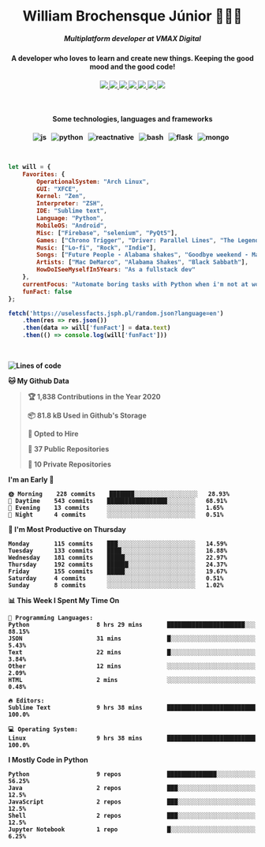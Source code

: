 <h1 align="center">William Brochensque Júnior 👨🏼‍💻</h1>

<h5 align="center">Multiplatform developer at VMAX Digital</h5>
<h4 align="center">A developer who loves to learn and create new things. Keeping the good mood and the good code!<h4/>

<p align="center">
	<a href="https://gist.github.com/willnaoosmith">
		<img src="https://img.shields.io/badge/-Github-000?style=for-the-badge&logo=Github&logoColor=white" />
	</a>
	<a href="https://stackoverflow.com/users/story/12368797">
		<img src="https://img.shields.io/badge/-Stackoverflow-4CA143?style=for-the-badge&logo=Stackoverflow&logoColor=white" />
	</a>
	<a href="https://api.whatsapp.com/send?phone=5511941228721text=Ola!">
		<img src="https://img.shields.io/badge/WHATSAPP-%2325D366.svg?&style=for-the-badge&logo=whatsapp&logoColor=white" />
	</a>
	<a href="mailto:brochensquewill@protonmail.com">
		<img src="https://img.shields.io/badge/protonmail-%238B89CC.svg?&style=for-the-badge&logo=protonmail&logoColor=white" />
	</a>
	<a href="https://www.facebook.com/willnaoosmith">
		<img src="https://img.shields.io/badge/facebook-%231877F2.svg?&style=for-the-badge&logo=facebook&logoColor=white" />
	</a>
	<a href="https://twitter.com/willnaoosmit">
		<img src="https://img.shields.io/badge/twitter-%231DA1F2.svg?&style=for-the-badge&logo=twitter&logoColor=white" />
	</a>
	<a href="https://open.spotify.com/playlist/7vH3uawXW4r3mX2NNglmeI?si=Fcrr0zmITmylmWQLg5ANgQ">
		<img src="https://img.shields.io/badge/spotify-%231ED760.svg?&style=for-the-badge&logo=spotify&logoColor=white" />
	</a>
</p>

<br>

<h4 align="center">Some technologies, languages and frameworks<h4/>
	
<p align="center">
	<img src="https://img.shields.io/badge/javascript%20-%23323330.svg?&style=for-the-badge&logo=javascript&logoColor=%23F7DF1E" alt="js" />&nbsp;&nbsp;
	<img src="https://img.shields.io/badge/python%20-%2314354C.svg?&style=for-the-badge&logo=python&logoColor=white" alt="python" />&nbsp;&nbsp;
	<img src="https://img.shields.io/badge/react_native%20-%2320232a.svg?&style=for-the-badge&logo=react&logoColor=%2361DAFB" alt="reactnative" />&nbsp;&nbsp;
	<img src="https://img.shields.io/badge/shell_script%20-%23121011.svg?&style=for-the-badge&logo=gnu-bash&logoColor=white" alt="bash" />&nbsp;&nbsp;
	<img src="https://img.shields.io/badge/flask%20-%23000.svg?&style=for-the-badge&logo=flask&logoColor=white" alt="flask" />&nbsp;&nbsp;
	<img src="https://img.shields.io/badge/MongoDB-%234ea94b.svg?&style=for-the-badge&logo=mongodb&logoColor=white" alt="mongo" />&nbsp;&nbsp;
</p>

<br>

```javascript
let will = {
    Favorites: {
    	OperationalSystem: "Arch Linux",
        GUI: "XFCE",
        Kernel: "Zen",
        Interpreter: "ZSH",
    	IDE: "Sublime text",
    	Language: "Python",
    	MobileOS: "Android",
    	Misc: ["Firebase", "selenium", "PyQt5"],
    	Games: ["Chrono Trigger", "Driver: Parallel Lines", "The Legend of Zelda: The Minish Cap", "Some kaizos"],
    	Music: ["Lo-fi", "Rock", "Indie"],
    	Songs: ["Future People - Alabama shakes", "Goodbye weekend - Mac DeMarco", "N.I.B - Black Sabbath"],
    	Artists: ["Mac DeMarco", "Alabama Shakes", "Black Sabbath"],
    	HowDoISeeMyselfIn5Years: "As a fullstack dev"
    },
    currentFocus: "Automate boring tasks with Python when i'm not at work",
    funFact: false
};

fetch('https://uselessfacts.jsph.pl/random.json?language=en')
	.then(res => res.json())
	.then(data => will['funFact'] = data.text)
	.then(() => console.log(will['funFact']))
```

<br>

<!--START_SECTION:waka-->
![Lines of code](https://img.shields.io/badge/From%20Hello%20World%20I%27ve%20Written-15.8%20million%20lines%20of%20code-blue)

**🐱 My Github Data** 

> 🏆 1,838 Contributions in the Year 2020
 > 
> 📦 81.8 kB Used in Github's Storage 
 > 
> 💼 Opted to Hire
 > 
> 📜 37 Public Repositories
 > 
> 🔑 10 Private Repositories 

**I'm an Early 🐤** 

```text
🌞 Morning    228 commits    ███████░░░░░░░░░░░░░░░░░░   28.93% 
🌆 Daytime    543 commits    █████████████████░░░░░░░░   68.91% 
🌃 Evening    13 commits     ░░░░░░░░░░░░░░░░░░░░░░░░░   1.65% 
🌙 Night      4 commits      ░░░░░░░░░░░░░░░░░░░░░░░░░   0.51%

```
📅 **I'm Most Productive on Thursday** 

```text
Monday       115 commits    ███░░░░░░░░░░░░░░░░░░░░░░   14.59% 
Tuesday      133 commits    ████░░░░░░░░░░░░░░░░░░░░░   16.88% 
Wednesday    181 commits    █████░░░░░░░░░░░░░░░░░░░░   22.97% 
Thursday     192 commits    ██████░░░░░░░░░░░░░░░░░░░   24.37% 
Friday       155 commits    █████░░░░░░░░░░░░░░░░░░░░   19.67% 
Saturday     4 commits      ░░░░░░░░░░░░░░░░░░░░░░░░░   0.51% 
Sunday       8 commits      ░░░░░░░░░░░░░░░░░░░░░░░░░   1.02%

```


📊 **This Week I Spent My Time On** 

```text
💬 Programming Languages: 
Python                   8 hrs 29 mins       ██████████████████████░░░   88.15% 
JSON                     31 mins             █░░░░░░░░░░░░░░░░░░░░░░░░   5.43% 
Text                     22 mins             █░░░░░░░░░░░░░░░░░░░░░░░░   3.84% 
Other                    12 mins             ░░░░░░░░░░░░░░░░░░░░░░░░░   2.09% 
HTML                     2 mins              ░░░░░░░░░░░░░░░░░░░░░░░░░   0.48%

🔥 Editors: 
Sublime Text             9 hrs 38 mins       █████████████████████████   100.0%

💻 Operating System: 
Linux                    9 hrs 38 mins       █████████████████████████   100.0%

```

**I Mostly Code in Python** 

```text
Python                   9 repos             ██████████████░░░░░░░░░░░   56.25% 
Java                     2 repos             ███░░░░░░░░░░░░░░░░░░░░░░   12.5% 
JavaScript               2 repos             ███░░░░░░░░░░░░░░░░░░░░░░   12.5% 
Shell                    2 repos             ███░░░░░░░░░░░░░░░░░░░░░░   12.5% 
Jupyter Notebook         1 repo              █░░░░░░░░░░░░░░░░░░░░░░░░   6.25%

```



<!--END_SECTION:waka-->
